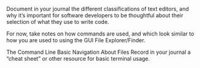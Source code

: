 
Document in your journal the different classifications of text editors, and why it’s important for software developers to be thoughtful about their selection of what they use to write code.

For now, take notes on how commands are used, and which look similar to how you are used to using the GUI File Explorer/Finder.

The Command Line
Basic Navigation
About Files
Record in your journal a “cheat sheet” or other resource for basic terminal usage.
